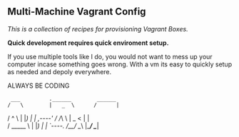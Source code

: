 ## Multi-Machine Vagrant Config
*This is a collection of recipes for provisioning Vagrant Boxes.*

**Quick development requires quick enviroment setup.**
 
If you use multiple tools like I do, you would not want to mess up your computer incase something goes wrong. 
With a vm its easy to quickly setup as needed and depoly everywhere.















   ALWAYS         BE            CODING
   
   
     ___         .______        ______ 
    /   \        |   _  \      /      |
   /  ^  \       |  |_)  |    |  ,----'
  /  /_\  \      |   _  <     |  |     
 /  _____  \     |  |_)  |    |  `----.
/__/     \__\    |______/      \______|

                                       
